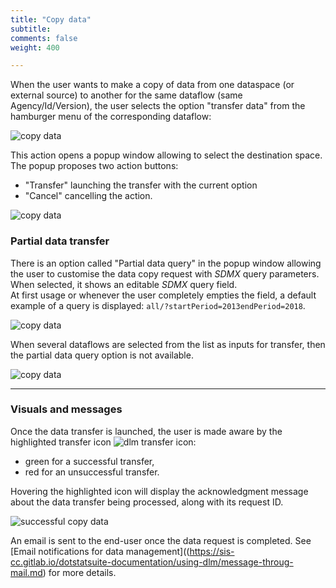 ```yaml
---
title: "Copy data"
subtitle: 
comments: false
weight: 400

---
```


When the user wants to make a copy of data from one dataspace (or external source) to another for the same dataflow (same Agency/Id/Version), the user selects the option "transfer data" from the hamburger menu of the corresponding dataflow:  

![copy data](/dotstatsuite-documentation/images/dlm-copy-data-1.png)

This action opens a popup window allowing to select the destination space.  
The popup proposes two action buttons:
* "Transfer" launching the transfer with the current option
* "Cancel" cancelling the action.
  
![copy data](/dotstatsuite-documentation/images/dlm-copy-data-2.png)

### Partial data transfer
There is an option called "Partial data query" in the popup window allowing the user to customise the data copy request with *SDMX* query parameters.  
When selected, it shows an editable *SDMX* query field.  
At first usage or whenever the user completely empties the field, a default example of a query is displayed: `all/?startPeriod=2013endPeriod=2018`.

![copy data](/dotstatsuite-documentation/images/dlm-copy-data-3.png)

When several dataflows are selected from the list as inputs for transfer, then the partial data query option is not available.  

![copy data](/dotstatsuite-documentation/images/dlm-copy-data-4.png)  

---

### Visuals and messages
Once the data transfer is launched, the user is made aware by the highlighted transfer icon ![dlm transfer icon](/dotstatsuite-documentation/images/dlm-copy-data-structures-icon.png):
* green for a successful transfer,   
* red for an unsuccessful transfer.

Hovering the highlighted icon will display the acknowledgment message about the data transfer being processed, along with its request ID.

![successful copy data ](/dotstatsuite-documentation/images/dlm-copy-data-5.png)  
  
An email is sent to the end-user once the data request is completed. See [Email notifications for data management]((https://sis-cc.gitlab.io/dotstatsuite-documentation/using-dlm/message-throug-mail.md) for more details.
